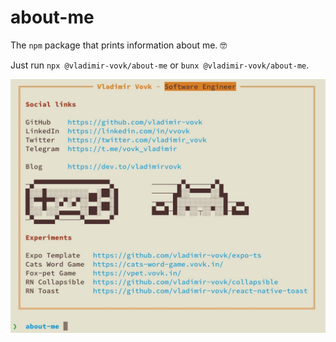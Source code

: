 about-me
========

The `npm` package that prints information about me. 🤓

Just run `npx @vladimir-vovk/about-me` or `bunx @vladimir-vovk/about-me`.

<img src="./screen.jpg" width="700"></img>
